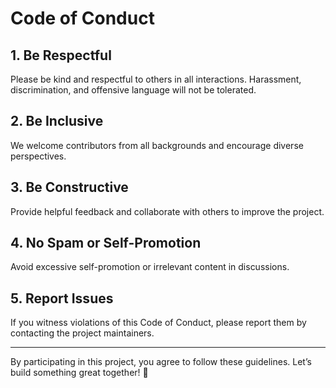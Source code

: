 # Code of Conduct

## 1. Be Respectful  
Please be kind and respectful to others in all interactions. Harassment, discrimination, and offensive language will not be tolerated.  

## 2. Be Inclusive  
We welcome contributors from all backgrounds and encourage diverse perspectives.  

## 3. Be Constructive  
Provide helpful feedback and collaborate with others to improve the project.  

## 4. No Spam or Self-Promotion  
Avoid excessive self-promotion or irrelevant content in discussions.  

## 5. Report Issues  
If you witness violations of this Code of Conduct, please report them by contacting the project maintainers.  

---
By participating in this project, you agree to follow these guidelines. Let’s build something great together! 🚀

